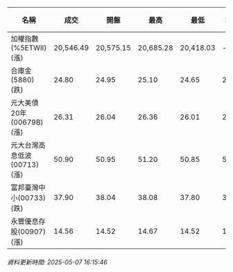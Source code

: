 | 名稱 | 成交 | 開盤 | 最高 | 最低 | 均價 | 成交金額(億) | 昨收 | 漲跌幅 | 漲跌 | 總量 | 昨量 | 振幅 |
| -------- | -------- | -------- | -------- |-------- | -------- | -------- |-------- |-------- |-------- | -------- | -------- |-------- |
|加權指數(%5ETWII) (漲)|20,546.49|20,575.15|20,685.28|20,418.03|-|2,702.27|20,522.59|0.12%|23.90|5,033,335|0|1.30%|
|合庫金(5880) (跌)|24.80|24.95|25.10|24.65|24.88|2.84|24.85|0.20%|0.05|11,427|15,073|1.81%|
|元大美債20年(00679B) (漲)|26.31|26.04|26.36|26.01|26.25|19.87|25.81|1.94%|0.50|75,719|144,953|1.36%|
|元大台灣高息低波(00713) (漲)|50.90|50.95|51.20|50.85|51.02|4.57|50.75|0.30%|0.15|8,966|14,435|0.69%|
|富邦臺灣中小(00733) (跌)|37.90|38.04|38.08|37.80|37.93|0.346|38.00|0.26%|0.10|912|1,588|0.74%|
|永豐優息存股(00907) (漲)|14.56|14.52|14.67|14.52|14.58|0.334|14.50|0.41%|0.06|2,289|2,390|1.03%|
###### 資料更新時間: 2025-05-07 16:15:46